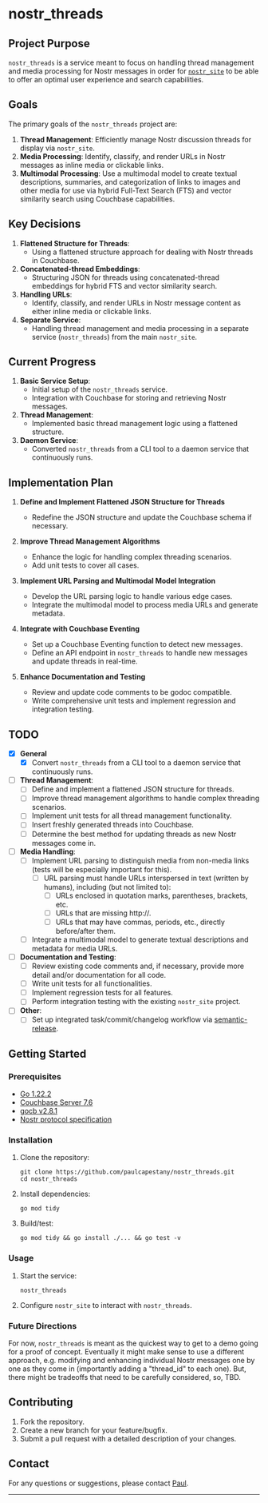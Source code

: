 # nostr_threads

## Project Purpose
`nostr_threads` is a service meant to focus on handling thread management and media processing for Nostr messages in order for [`nostr_site`](http://github.com/paulcapestany/nostr_site) to be able to offer an optimal user experience and search capabilities.

## Goals

The primary goals of the `nostr_threads` project are:

1. **Thread Management**: Efficiently manage Nostr discussion threads for display via `nostr_site`.
2. **Media Processing**: Identify, classify, and render URLs in Nostr messages as inline media or clickable links.
3. **Multimodal Processing**: Use a multimodal model to create textual descriptions, summaries, and categorization of links to images and other media for use via hybrid Full-Text Search (FTS) and vector similarity search using Couchbase capabilities.

## Key Decisions

1. **Flattened Structure for Threads**:
   - Using a flattened structure approach for dealing with Nostr threads in Couchbase.
2. **Concatenated-thread Embeddings**:
   - Structuring JSON for threads using concatenated-thread embeddings for hybrid FTS and vector similarity search.
3. **Handling URLs**:
   - Identify, classify, and render URLs in Nostr message content as either inline media or clickable links.
4. **Separate Service**:
   - Handling thread management and media processing in a separate service (`nostr_threads`) from the main `nostr_site`.

## Current Progress

1. **Basic Service Setup**:
   - Initial setup of the `nostr_threads` service.
   - Integration with Couchbase for storing and retrieving Nostr messages.
2. **Thread Management**:
   - Implemented basic thread management logic using a flattened structure.
3. **Daemon Service**:
   - Converted `nostr_threads` from a CLI tool to a daemon service that continuously runs.

## Implementation Plan

1. **Define and Implement Flattened JSON Structure for Threads**
   - Redefine the JSON structure and update the Couchbase schema if necessary.

2. **Improve Thread Management Algorithms**
   - Enhance the logic for handling complex threading scenarios.
   - Add unit tests to cover all cases.

3. **Implement URL Parsing and Multimodal Model Integration**
   - Develop the URL parsing logic to handle various edge cases.
   - Integrate the multimodal model to process media URLs and generate metadata.

4. **Integrate with Couchbase Eventing**
   - Set up a Couchbase Eventing function to detect new messages.
   - Define an API endpoint in `nostr_threads` to handle new messages and update threads in real-time.

5. **Enhance Documentation and Testing**
   - Review and update code comments to be godoc compatible.
   - Write comprehensive unit tests and implement regression and integration testing.


## TODO
- [x] **General**
  - [x] Convert `nostr_threads` from a CLI tool to a daemon service that continuously runs.
- [ ] **Thread Management**:
  - [ ] Define and implement a flattened JSON structure for threads.
  - [ ] Improve thread management algorithms to handle complex threading scenarios.
  - [ ] Implement unit tests for all thread management functionality.
  - [ ] Insert freshly generated threads into Couchbase.
  - [ ] Determine the best method for updating threads as new Nostr messages come in.
- [ ] **Media Handling**:
  - [ ] Implement URL parsing to distinguish media from non-media links (tests will be especially important for this).
    - [ ] URL parsing must handle URLs interspersed in text (written by humans), including (but not limited to):
      - [ ] URLs enclosed in quotation marks, parentheses, brackets, etc.
      - [ ] URLs that are missing http://.
      - [ ] URLs that may have commas, periods, etc., directly before/after them.
  - [ ] Integrate a multimodal model to generate textual descriptions and metadata for media URLs.
- [ ] **Documentation and Testing**:
  - [ ] Review existing code comments and, if necessary, provide more detail and/or documentation for all code.
  - [ ] Write unit tests for all functionalities.
  - [ ] Implement regression tests for all features.
  - [ ] Perform integration testing with the existing `nostr_site` project.
- [ ] **Other**:
  - [ ] Set up integrated task/commit/changelog workflow via [semantic-release](https://github.com/go-semantic-release/semantic-release).

## Getting Started

### Prerequisites
- [Go 1.22.2](https://golang.org/dl/)
- [Couchbase Server 7.6](https://www.couchbase.com/downloads)
- [gocb v2.8.1](https://github.com/couchbase/gocb)
- [Nostr protocol specification](https://github.com/nostr-protocol/nips)

### Installation
1. Clone the repository:
    ```shell
    git clone https://github.com/paulcapestany/nostr_threads.git
    cd nostr_threads
    ```
2. Install dependencies:
    ```shell
    go mod tidy
    ```
3. Build/test:
   ```shell
   go mod tidy && go install ./... && go test -v
   ``` 

### Usage
1. Start the service:
    ```shell
    nostr_threads
    ```
2. Configure `nostr_site` to interact with `nostr_threads`.

### Future Directions

For now, `nostr_threads` is meant as the quickest way to get to a demo going for a proof of concept. Eventually it might make sense to use a different approach, e.g. modifying and enhancing individual Nostr messages one by one as they come in (importantly adding a "thread_id" to each one). But, there might be tradeoffs that need to be carefully considered, so, TBD.

## Contributing
1. Fork the repository.
2. Create a new branch for your feature/bugfix.
3. Submit a pull request with a detailed description of your changes.

## Contact

For any questions or suggestions, please contact [Paul](http://github.com/paulcapestany).


---

